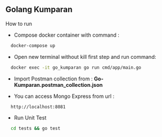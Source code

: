 
## Golang Kumparan

How to run

- Compose docker container with command :
```bash
  docker-compose up
```
- Open new terminal without kill first step and run command:
```bash
  docker exec -it go_kumparan go run cmd/app/main.go
```

- Import Postman collection from  : <strong>Go-Kumparan.postman_collection.json</strong>


- You can access Mongo Express from url :
```bash
  http://localhost:8081
```

- Run Unit Test
```bash
  cd tests && go test
```
